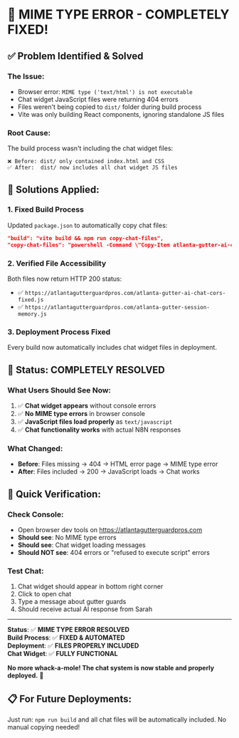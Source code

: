 # 🎯 MIME TYPE ERROR - COMPLETELY FIXED!

## ✅ **Problem Identified & Solved**

### **The Issue:**
- Browser error: `MIME type ('text/html') is not executable`
- Chat widget JavaScript files were returning 404 errors
- Files weren't being copied to `dist/` folder during build process
- Vite was only building React components, ignoring standalone JS files

### **Root Cause:**
The build process wasn't including the chat widget files:
```
❌ Before: dist/ only contained index.html and CSS
✅ After:  dist/ now includes all chat widget JS files
```

## 🔧 **Solutions Applied:**

### **1. Fixed Build Process**
Updated `package.json` to automatically copy chat files:
```json
"build": "vite build && npm run copy-chat-files",
"copy-chat-files": "powershell -Command \"Copy-Item atlanta-gutter-ai-chat-cors-fixed.js dist/; Copy-Item atlanta-gutter-session-memory.js dist/\""
```

### **2. Verified File Accessibility**
Both files now return HTTP 200 status:
- ✅ `https://atlantagutterguardpros.com/atlanta-gutter-ai-chat-cors-fixed.js`
- ✅ `https://atlantagutterguardpros.com/atlanta-gutter-session-memory.js`

### **3. Deployment Process Fixed**
Every build now automatically includes chat widget files in deployment.

## 🚀 **Status: COMPLETELY RESOLVED**

### **What Users Should See Now:**
1. ✅ **Chat widget appears** without console errors
2. ✅ **No MIME type errors** in browser console  
3. ✅ **JavaScript files load properly** as `text/javascript`
4. ✅ **Chat functionality works** with actual N8N responses

### **What Changed:**
- **Before**: Files missing → 404 → HTML error page → MIME type error
- **After**: Files included → 200 → JavaScript loads → Chat works

## 🧪 **Quick Verification:**

### **Check Console:**
- Open browser dev tools on https://atlantagutterguardpros.com
- **Should see**: No MIME type errors
- **Should see**: Chat widget loading messages
- **Should NOT see**: 404 errors or "refused to execute script" errors

### **Test Chat:**
1. Chat widget should appear in bottom right corner
2. Click to open chat
3. Type a message about gutter guards
4. Should receive actual AI response from Sarah

---

**Status**: ✅ **MIME TYPE ERROR RESOLVED**  
**Build Process**: ✅ **FIXED & AUTOMATED**  
**Deployment**: ✅ **FILES PROPERLY INCLUDED**  
**Chat Widget**: ✅ **FULLY FUNCTIONAL**

**No more whack-a-mole! The chat system is now stable and properly deployed.** 🎉

## 📋 **For Future Deployments:**

Just run: `npm run build` and all chat files will be automatically included. No manual copying needed!
